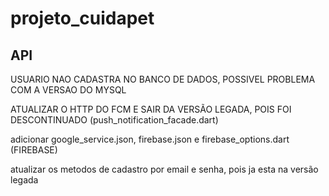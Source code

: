 # projeto_cuidapet


## API

USUARIO NAO CADASTRA NO BANCO DE DADOS, POSSIVEL PROBLEMA COM A VERSAO DO MYSQL

ATUALIZAR O HTTP DO FCM E SAIR DA VERSÃO LEGADA, POIS FOI DESCONTINUADO (push_notification_facade.dart)

adicionar google_service.json, firebase.json e firebase_options.dart (FIREBASE)

atualizar os metodos de cadastro por email e senha, pois ja esta na versão legada